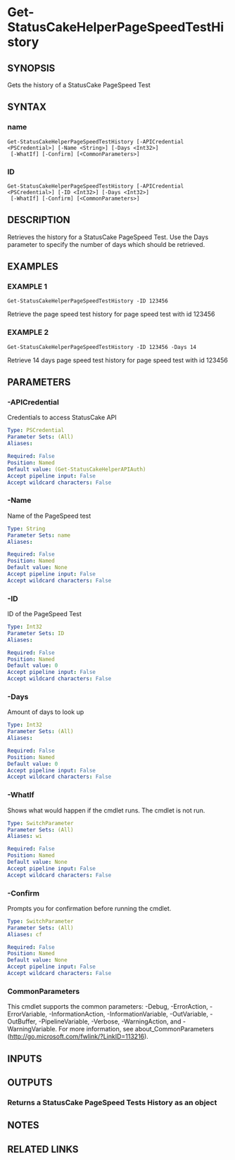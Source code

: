 # Get-StatusCakeHelperPageSpeedTestHistory

## SYNOPSIS
Gets the history of a StatusCake PageSpeed Test

## SYNTAX

### name
```
Get-StatusCakeHelperPageSpeedTestHistory [-APICredential <PSCredential>] [-Name <String>] [-Days <Int32>]
 [-WhatIf] [-Confirm] [<CommonParameters>]
```

### ID
```
Get-StatusCakeHelperPageSpeedTestHistory [-APICredential <PSCredential>] [-ID <Int32>] [-Days <Int32>]
 [-WhatIf] [-Confirm] [<CommonParameters>]
```

## DESCRIPTION
Retrieves the history for a StatusCake PageSpeed Test.
Use the Days parameter to specify the number of days which should be retrieved.

## EXAMPLES

### EXAMPLE 1
```
Get-StatusCakeHelperPageSpeedTestHistory -ID 123456
```

Retrieve the page speed test history for page speed test with id 123456

### EXAMPLE 2
```
Get-StatusCakeHelperPageSpeedTestHistory -ID 123456 -Days 14
```

Retrieve 14 days page speed test history for page speed test with id 123456

## PARAMETERS

### -APICredential
Credentials to access StatusCake API

```yaml
Type: PSCredential
Parameter Sets: (All)
Aliases:

Required: False
Position: Named
Default value: (Get-StatusCakeHelperAPIAuth)
Accept pipeline input: False
Accept wildcard characters: False
```

### -Name
Name of the PageSpeed test

```yaml
Type: String
Parameter Sets: name
Aliases:

Required: False
Position: Named
Default value: None
Accept pipeline input: False
Accept wildcard characters: False
```

### -ID
ID of the PageSpeed Test

```yaml
Type: Int32
Parameter Sets: ID
Aliases:

Required: False
Position: Named
Default value: 0
Accept pipeline input: False
Accept wildcard characters: False
```

### -Days
Amount of days to look up

```yaml
Type: Int32
Parameter Sets: (All)
Aliases:

Required: False
Position: Named
Default value: 0
Accept pipeline input: False
Accept wildcard characters: False
```

### -WhatIf
Shows what would happen if the cmdlet runs.
The cmdlet is not run.

```yaml
Type: SwitchParameter
Parameter Sets: (All)
Aliases: wi

Required: False
Position: Named
Default value: None
Accept pipeline input: False
Accept wildcard characters: False
```

### -Confirm
Prompts you for confirmation before running the cmdlet.

```yaml
Type: SwitchParameter
Parameter Sets: (All)
Aliases: cf

Required: False
Position: Named
Default value: None
Accept pipeline input: False
Accept wildcard characters: False
```

### CommonParameters
This cmdlet supports the common parameters: -Debug, -ErrorAction, -ErrorVariable, -InformationAction, -InformationVariable, -OutVariable, -OutBuffer, -PipelineVariable, -Verbose, -WarningAction, and -WarningVariable.
For more information, see about_CommonParameters (http://go.microsoft.com/fwlink/?LinkID=113216).

## INPUTS

## OUTPUTS

### Returns a StatusCake PageSpeed Tests History as an object
## NOTES

## RELATED LINKS
